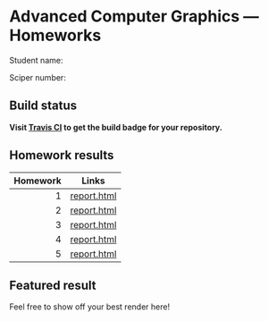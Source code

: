 Advanced Computer Graphics — Homeworks
======================================

Student name:

Sciper number:


## Build status

**Visit [Travis CI](https://travis-ci.com) to get the build badge for your repository.**


## Homework results

| Homework   |  Links
| ---------: | ---------------------------------------------
| 1          | [report.html](results/homework-1/report.html)
| 2          | [report.html](results/homework-2/report.html)
| 3          | [report.html](results/homework-3/report.html)
| 4          | [report.html](results/homework-4/report.html)
| 5          | [report.html](results/homework-5/report.html)


## Featured result

Feel free to show off your best render here!
